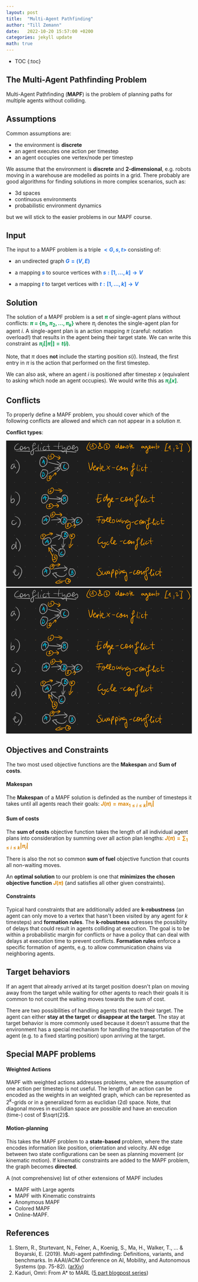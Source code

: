 ```yaml
---
layout: post
title:  "Multi-Agent Pathfinding"
author: "Till Zemann"
date:   2022-10-20 15:57:00 +0200
categories: jekyll update
math: true
---
```


<!-- Execute in /_posts/: -->
<!-- pandoc -o first_paper_summary.pdf 2022-09-27-intro-to-mapf.md -->

* TOC
{:toc}

## The Multi-Agent Pathfinding Problem

Multi-Agent Pathfinding (__MAPF__) is the problem of planning paths for multiple agents without colliding.


## Assumptions

Common assumptions are:

- the environment is __discrete__
- an agent executes one action per timestep
- an agent occupies one vertex/node per timestep 



We assume that the environment is __discrete__ and __2-dimensional__, e.g. robots moving in a warehouse are modelled as points in a grid.
There probably are good algorithms for finding solutions in more complex scenarios, such as:

- 3d spaces
- continuous environments
- probabilistic environment dynamics

but we will stick to the easier problems in our MAPF course.


## Input

The input to a MAPF problem is a triple <strong style="color: #1E72E7">$<G,s,t>$</strong> consisting of:

- an undirected graph <strong style="color: #1E72E7">$G = (V,E)$</strong>

- a mapping <strong style="color: #1E72E7">$s$</strong> to source vertices with 
<strong style="color: #1E72E7">$s: [1,\dots,k] \to V$</strong>

- a mapping <strong style="color: #1E72E7">$t$</strong> to target vertices with 
<strong style="color: #1E72E7">$t: [1,\dots,k] \to V$</strong>


## Solution

The solution of a MAPF problem is a set <strong style="color: #039947">$\pi$</strong> of single-agent plans without conflicts: 
<strong style="color: #039947">$\pi$ = {$\pi_1, \pi_2, \dots, \pi_k$}</strong> where $\pi_i$ denotes the single-agent plan for agent $i$. 
A single-agent plan is an action mapping $\pi$ (careful: notation overload!) that results in the agent being their target state. We can write this constraint as <strong style="color: #039947">$\pi_i[|\pi|] = t(i)$</strong>.

Note, that $\pi$ does __not__ include the starting position $s(i)$.
Instead, the first entry in $\pi$ is the action that performed on the first timestep.

We can also ask, where an agent $i$ is positioned after timestep $x$ (equivalent to asking which node an agent occupies). We would write this as <strong style="color: #039947">$\pi_i[x]$</strong>.


## Conflicts

To properly define a MAPF problem, you should cover which of the following conflicts are allowed and which can not appear in a solution $\pi$.

__Conflict types__:

![](/images/conflict-types.png "img1")  <!-- For pandoc (md to pdf) -->
![](images/conflict-types.png "img2") 	<!-- For the website        -->


## Objectives and Constraints

The two most used objective functions are the __Makespan__ and __Sum of costs__.

#### Makespan

The __Makespan__ of a MAPF solution is definded as the number of timesteps it takes until all agents reach their goals:
<strong style="color: #d98404" >$J(\pi) = \max_{1 \leq i \leq k}|\pi_i|$</strong>

#### Sum of costs

The __sum of costs__ objective function takes the length of all individual agent plans into consideration by summing over all action plan lengths: <strong style="color: #d98404" >$J(\pi) = \sum_{1 \leq i \leq k}|\pi_i|$</strong>

There is also the not so common __sum of fuel__ objective function that counts all non-waiting moves.

An __optimal solution__ to our problem is one that __minimizes the chosen objective function__ <strong style="color: #d98404" >$J(\pi)$</strong> (and satisfies all other given constraints).

#### Constraints

Typical hard constraints that are additionally added are __k-robustness__ (an agent can only move to a vertex that hasn't been visited by any agent for $k$ timesteps) and __formation rules__.
The __k-robustness__ adresses the possiblity of delays that could result in agents colliding at execution. The goal is to be within a probabilistic margin for conflicts or have a policy that can deal with delays at execution time to prevent conflicts.
__Formation rules__ enforce a specific formation of agents, e.g. to allow communication chains via neighboring agents.

## Target behaviors

If an agent that already arrived at its target position doesn't plan on moving away from the target while waiting for other agents to reach their goals it is common to not count the waiting moves towards the sum of cost. 

There are two possibilities of handling agents that reach their target. The agent can either __stay at the target__ or __disappear at the target__. The stay at target behavior is more commonly used because it doesn't assume that the environment has a special mechanism for handling the transportation of the agent (e.g. to a fixed starting position) upon arriving at the target.


## Special MAPF problems

#### Weighted Actions

MAPF with weighted actions addresses problems, where the assumption of one action per timestep is not useful. The length of an action can be encoded as the weights in an weighted graph, which can be represented as $2^k$-grids or in a generalized form as euclidian (2d) space.
Note, that diagonal moves in euclidian space are possible and have an execution (time-) cost of $\sqrt{2}$.

#### Motion-planning

This takes the MAPF problem to a __state-based__ problem, where the state encodes information like position, orientation and velocity. AN edge between two state configurations can be seen as planning movement (or kinematic motion). If kinematic constraints are added to the MAPF problem, the graph becomes __directed__.

A (not comprehensive) list of other extensions of MAPF includes

- MAPF with Large agents
- MAPF with Kinematic constraints
- Anonymous MAPF
- Colored MAPF
- Online-MAPF.



<!-- In-Text Citing -->
<!-- 
You can...
- use bullet points
1. use
2. ordered
3. lists


do $X$ math

embed images:
<div class="img-block" style="width: 800px;">
    <img src="/images/lofi_art.png"/>
    <span><strong>Fig 1.1.</strong> Agent and Environment interactions</span>
</div>

refer to links:
[(k-fold) Cross-Validation](https://scikit-learn.org/stable/modules/cross_validation.html)

{% highlight python %}
@jit
def f(x)
    print("hi")
# does cool stuff
{% endhighlight %}
-->

## References
1. Stern, R., Sturtevant, N., Felner, A., Koenig, S., Ma, H., Walker, T., ... & Boyarski, E. (2019). Multi-agent pathfinding: Definitions, variants, and benchmarks. In AAAI/ACM Conference on AI, Mobility, and Autonomous Systems (pp. 75-82). 
([arXiv][marl-defs-variants-benchmarks])
2. Kaduri, Omri: From A* to MARL ([5 part blogpost series][kaduri-mapf-to-marl])

<!-- Ressources -->
[marl-defs-variants-benchmarks]: https://arxiv.org/abs/1906.08291
[kaduri-mapf-to-marl]: https://omrikaduri.github.io/